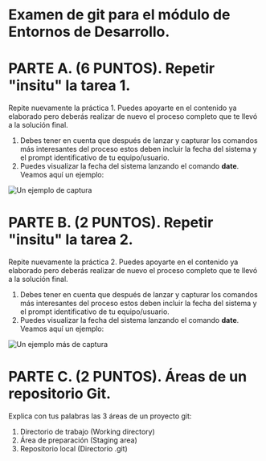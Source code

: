 # Examen de git para el módulo de Entornos de Desarrollo.

# PARTE A. (6 PUNTOS). Repetir "insitu" la tarea 1.

Repite nuevamente la práctica 1. Puedes apoyarte en el contenido ya elaborado pero deberás realizar de nuevo el proceso completo que te llevó a la solución final.

1. Debes tener en cuenta que después de lanzar y capturar los comandos más interesantes del proceso estos deben incluir la fecha del sistema y el prompt identificativo de tu equipo/usuario.
2. Puedes visualizar la fecha del sistema lanzando el comando __date__. Veamos aquí un ejemplo:

![Un ejemplo de captura](https://i.imgur.com/bE9LqTa.png)

# PARTE B. (2 PUNTOS). Repetir "insitu" la tarea 2.

Repite nuevamente la práctica 2. Puedes apoyarte en el contenido ya elaborado pero deberás realizar de nuevo el proceso completo que te llevó a la solución final.

1. Debes tener en cuenta que después de lanzar y capturar los comandos más interesantes del proceso estos deben incluir la fecha del sistema y el prompt identificativo de tu equipo/usuario.
2. Puedes visualizar la fecha del sistema lanzando el comando __date__. Veamos aquí un ejemplo:

![Un ejemplo más de captura](https://imgur.com/bDipRcn.png)


# PARTE C. (2 PUNTOS). Áreas de un repositorio Git.

Explica con tus palabras las 3 áreas de un proyecto git:

1. Directorio de trabajo (Working directory)
2. Área de preparación (Staging area)
3. Repositorio local (Directorio .git)
